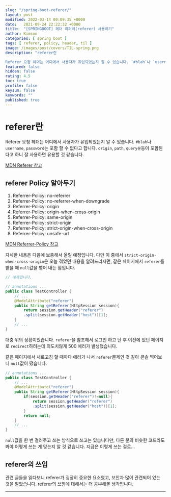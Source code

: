 ```yaml
---
slug: "/spring-boot-referer/"
layout: post
modified: 2022-03-14 00:09:35 +0000
date:   2021-09-24 22:22:32 +0000
title:  "[SPRINGBOOT] 헤더 리퍼러(referer) 사용하기"
author: Kimson
categories: [ spring boot ]
tags: [ referer, policy, header, til ]
image: /images/post/covers/TIL-spring.png
description: "referer란

Referer 요청 헤더는 어디에서 사용자가 유입되었는지 알 수 있습니다. `#blah`나 `username`, `password`는 포함 할 수 없다고 합니다. `origin`, `path`, `query문`등이 포함된다고 하니 잘 사용하면 유용할 것 같습니다."
featured: false
hidden: false
rating: 4.5
toc: true
profile: false
keysum: false
keywords: ""
published: true
---
```


# referer란

Referer 요청 헤더는 어디에서 사용자가 유입되었는지 알 수 있습니다. `#blah`나 `username`, `password`는 포함 할 수 없다고 합니다. `origin`, `path`, `query문`등이 포함된다고 하니 잘 사용하면 유용할 것 같습니다.

[MDN Referer 참고](https://developer.mozilla.org/ko/docs/Web/HTTP/Headers/Referer)

## referer Policy 알아두기

1. Referrer-Policy: no-referrer
2. Referrer-Policy: no-referrer-when-downgrade
3. Referrer-Policy: origin
4. Referrer-Policy: origin-when-cross-origin
5. Referrer-Policy: same-origin
6. Referrer-Policy: strict-origin
7. Referrer-Policy: strict-origin-when-cross-origin
8. Referrer-Policy: unsafe-url

[MDN Referrer-Policy 참고](https://developer.mozilla.org/en-US/docs/Web/HTTP/Headers/Referrer-Policy)

자세한 내용은 다음에 보충해서 올릴 예정입니다. 다만 이 중에서 `strict-origin-when-cross-origin`은 오늘 겪었던 내용을 알려드리자면, 같은 페이지에서 `referer`를 받을 때 `null`값을 뱉어 내는 점입니다.

```java
// 예제입니다.

// annotations ...
public class TestController {
	// ...
	@ModelAttribute("referer")
	public String getReferer(HttpSession session){
		return session.getHeader("referer")
		.split(session.getHeader("host"))[1];
	}
	// ...
}
```

대충 위의 상황이었습니다. `referer`을 참조해서 로그인 하고 난 후 이전에 있던 페이지로 `redirect`하려는데 의도치않게 500 에러가 발생했습니다.

같은 페이지에서 새로고침 할 때마다 에러가 나서 `referer`문제인 것 같아 콘솔 찍어보니 `null`값이 떴습니다.

```java
// annotations ...
public class TestController {
	// ...
	@ModelAttribute("referer")
	public String getReferer(HttpSession session){
		if(session.getHeader("referer")!=null){
			return session.getHeader("referer")
			.split(session.getHeader("host"))[1];
		}
		return null;
	}
	// ...
}
```

`null`값을 한 번 걸러주고 쓰는 방식으로 쓰고는 있습니다만, 다른 분의 비슷한 코드라도 봐야 어떻게 쓰는 게 맞는지 알 것 같습니다. 지금은 이렇게 쓰는 걸로...

## referer의 쓰임

관련 글들을 읽다보니 referer가 굉장히 중요한 요소였고, 보안과 많이 관련되어 있는 것을 알았습니다. referer의 쓰임에 대해서는 더 공부해볼 생각입니다.

-----